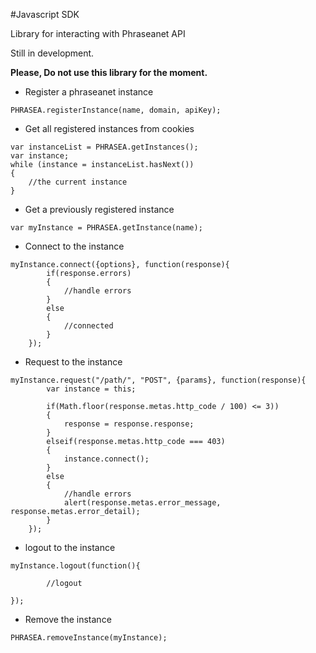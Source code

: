 #Javascript SDK

Library for interacting with Phraseanet API

Still in development.

__Please, Do not use this library for the moment.__


* Register a phraseanet instance

```
PHRASEA.registerInstance(name, domain, apiKey);
```

* Get all registered instances from cookies

```
var instanceList = PHRASEA.getInstances();
var instance;
while (instance = instanceList.hasNext())
{
    //the current instance
}
```

* Get a previously registered instance

```
var myInstance = PHRASEA.getInstance(name);
```
* Connect to the instance 

```
myInstance.connect({options}, function(response){
        if(response.errors)
        {
            //handle errors
        }
        else
        {
            //connected
        }
    });
```

* Request to the instance 

```
myInstance.request("/path/", "POST", {params}, function(response){
        var instance = this;

        if(Math.floor(response.metas.http_code / 100) <= 3))
        {
            response = response.response;
        }
        elseif(response.metas.http_code === 403)
        {
            instance.connect();
        }
        else
        {
            //handle errors
            alert(response.metas.error_message, response.metas.error_detail);
        }
    });
```

* logout to the instance

```
myInstance.logout(function(){
    
        //logout
    
});
```

* Remove the instance

```
PHRASEA.removeInstance(myInstance);
```